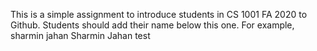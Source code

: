 This is a simple assignment to introduce students in CS 1001 FA 2020 to Github. Students should add their name below this one. For example,
sharmin jahan
Sharmin Jahan test
